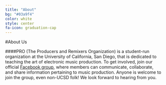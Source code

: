 ```yaml
---
title: "About"
bg: "#03a9f4"
color: white
style: center
fa-icon: graduation-cap
---
```

#About Us

####PRO (The Producers and Remixers Organization) is a student-run organization at the University of California, San Diego, that is dedicated to teaching the art of electronic music production. To get involved, join our official [Facebook group](https://www.facebook.com/groups/408325669297089/), where members can communicate, collaborate, and share information pertaining to music production. Anyone is welcome to join the group, even non-UCSD folk! We look forward to hearing from you.

